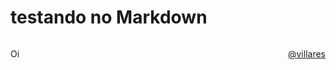 # testando no Markdown
<style type="text/css">
.image-right {
  display: block;
  margin-left: auto;
  margin-right: auto;
  float: right;
}
</style>
<p style="float: left"> 
Oi

<script src="//cdnjs.cloudflare.com/ajax/libs/p5.js/0.5.8/p5.js"></script>
<script src="sketch.js"></script>
</p>

<p class="image-right"> 
<a class="twitter-grid" data-limit="20" data-width="300" data-dnt="true" href="https://twitter.com/villares?ref_src=twsrc%5Etfw">@villares</a>
<script async src="https://platform.twitter.com/widgets.js" charset="utf-8"></script>
</p>
